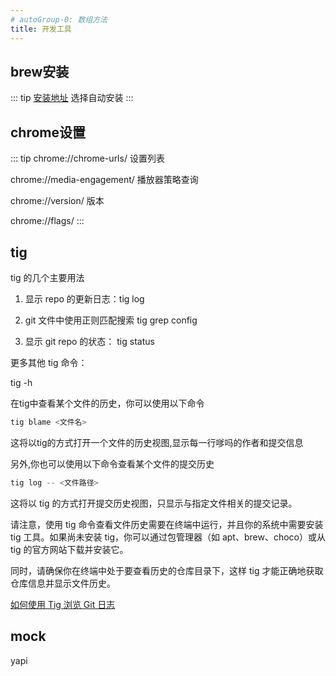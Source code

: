 ```yaml
---
# autoGroup-0: 数组方法
title: 开发工具
--- 
```


## brew安装

::: tip
[安装地址](https://zhuanlan.zhihu.com/p/111014448)
选择自动安装
:::

## chrome设置

::: tip
chrome://chrome-urls/    设置列表

chrome://media-engagement/  播放器策略查询

chrome://version/  版本

chrome://flags/
:::

## tig
tig 的几个主要用法

1. 显示 repo 的更新日志：tig log

2. git 文件中使用正则匹配搜索 tig grep config

3. 显示 git repo 的状态： tig status

更多其他 tig 命令：

tig -h

在tig中查看某个文件的历史，你可以使用以下命令
```js
tig blame <文件名>
```
这将以tig的方式打开一个文件的历史视图,显示每一行嗲吗的作者和提交信息

另外,你也可以使用以下命令查看某个文件的提交历史
```js
tig log -- <文件路径>
```
这将以 tig 的方式打开提交历史视图，只显示与指定文件相关的提交记录。

请注意，使用 tig 命令查看文件历史需要在终端中运行，并且你的系统中需要安装 tig 工具。如果尚未安装 tig，你可以通过包管理器（如 apt、brew、choco）或从 tig 的官方网站下载并安装它。

同时，请确保你在终端中处于要查看历史的仓库目录下，这样 tig 才能正确地获取仓库信息并显示文件历史。


[如何使用 Tig 浏览 Git 日志](https://linux.cn/article-11069-1.html)

## mock 
yapi